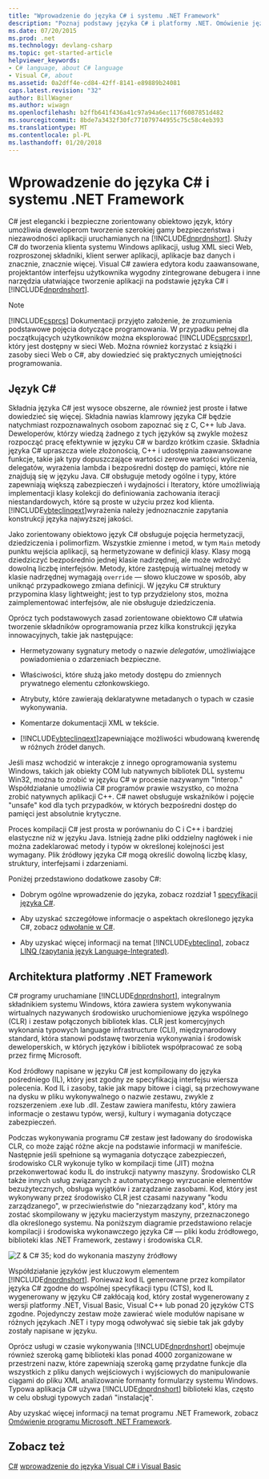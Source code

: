 ```yaml
---
title: "Wprowadzenie do języka C# i systemu .NET Framework"
description: "Poznaj podstawy języka C# i platformy .NET. Omówienie języka C# i ekosystemu platformy .NET."
ms.date: 07/20/2015
ms.prod: .net
ms.technology: devlang-csharp
ms.topic: get-started-article
helpviewer_keywords:
- C# language, about C# language
- Visual C#, about
ms.assetid: 0a2dff4e-cd84-42ff-8141-e89889b24081
caps.latest.revision: "32"
author: BillWagner
ms.author: wiwagn
ms.openlocfilehash: b2ffb641f436a41c97a94a6ec117f6087851d482
ms.sourcegitcommit: 8bde7a3432f30fc771079744955c75c58c4eb393
ms.translationtype: MT
ms.contentlocale: pl-PL
ms.lasthandoff: 01/20/2018
---
```

# <a name="introduction-to-the-c-language-and-the-net-framework"></a>Wprowadzenie do języka C# i systemu .NET Framework
C# jest elegancki i bezpieczne zorientowany obiektowo język, który umożliwia deweloperom tworzenie szerokiej gamy bezpieczeństwa i niezawodności aplikacji uruchamianych na [!INCLUDE[dnprdnshort](~/includes/dnprdnshort-md.md)]. Służy C# do tworzenia klienta systemu Windows aplikacji, usług XML sieci Web, rozproszonej składniki, klient serwer aplikacji, aplikacje baz danych i znacznie, znacznie więcej. Visual C# zawiera edytora kodu zaawansowane, projektantów interfejsu użytkownika wygodny zintegrowane debugera i inne narzędzia ułatwiające tworzenie aplikacji na podstawie języka C# i [!INCLUDE[dnprdnshort](~/includes/dnprdnshort-md.md)].  
  
> [!NOTE]
> [!INCLUDE[csprcs](~/includes/csprcs-md.md)] Dokumentacji przyjęto założenie, że zrozumienia podstawowe pojęcia dotyczące programowania. W przypadku pełnej dla początkujących użytkowników można eksplorować [!INCLUDE[csprcsxpr](~/includes/csprcsxpr-md.md)], który jest dostępny w sieci Web. Można również korzystać z książki i zasoby sieci Web o C#, aby dowiedzieć się praktycznych umiejętności programowania.  
  
## <a name="c-language"></a>Język C#  
 Składnia języka C# jest wysoce obszerne, ale również jest proste i łatwe dowiedzieć się więcej. Składnia nawias klamrowy języka C# będzie natychmiast rozpoznawalnych osobom zapoznać się z C, C++ lub Java. Deweloperów, którzy wiedzą żadnego z tych języków są zwykle możesz rozpocząć pracę efektywnie w języku C# w bardzo krótkim czasie. Składnia języka C# upraszcza wiele złożonością, C++ i udostępnia zaawansowane funkcje, takie jak typy dopuszczające wartości zerowe wartości wyliczenia, delegatów, wyrażenia lambda i bezpośredni dostęp do pamięci, które nie znajdują się w języku Java. C# obsługuje metody ogólne i typy, które zapewniają większą zabezpieczeń i wydajności i Iteratory, które umożliwiają implementacji klasy kolekcji do definiowania zachowania iteracji niestandardowych, które są proste w użyciu przez kod klienta. [!INCLUDE[vbteclinqext](~/includes/vbteclinqext-md.md)]wyrażenia należy jednoznacznie zapytania konstrukcji języka najwyższej jakości.  
  
 Jako zorientowany obiektowo język C# obsługuje pojęcia hermetyzacji, dziedziczenia i polimorfizm. Wszystkie zmienne i metod, w tym `Main` metody punktu wejścia aplikacji, są hermetyzowane w definicji klasy. Klasy mogą dziedziczyć bezpośrednio jednej klasie nadrzędnej, ale może wdrożyć dowolną liczbę interfejsów. Metody, które zastępują wirtualnej metody w klasie nadrzędnej wymagają `override` — słowo kluczowe w sposób, aby uniknąć przypadkowego zmiana definicji. W języku C# struktury przypomina klasy lightweight; jest to typ przydzielony stos, można zaimplementować interfejsów, ale nie obsługuje dziedziczenia.  
  
 Oprócz tych podstawowych zasad zorientowane obiektowo C# ułatwia tworzenie składników oprogramowania przez kilka konstrukcji języka innowacyjnych, takie jak następujące:  
  
-   Hermetyzowany sygnatury metody o nazwie *delegatów*, umożliwiające powiadomienia o zdarzeniach bezpieczne.  
  
-   Właściwości, które służą jako metody dostępu do zmiennych prywatnego elementu członkowskiego.  
  
-   Atrybuty, które zawierają deklaratywne metadanych o typach w czasie wykonywania.  
  
-   Komentarze dokumentacji XML w tekście.  
  
-   [!INCLUDE[vbteclinqext](~/includes/vbteclinqext-md.md)]zapewniające możliwości wbudowaną kwerendę w różnych źródeł danych.  
  
 Jeśli masz wchodzić w interakcje z innego oprogramowania systemu Windows, takich jak obiekty COM lub natywnych bibliotek DLL systemu Win32, można to zrobić w języku C# w procesie nazywanym "Interop." Współdziałanie umożliwia C# programów prawie wszystko, co można zrobić natywnych aplikacji C++. C# nawet obsługuje wskaźników i pojęcie "unsafe" kod dla tych przypadków, w których bezpośredni dostęp do pamięci jest absolutnie krytyczne.  
  
 Proces kompilacji C# jest prosta w porównaniu do C i C++ i bardziej elastyczne niż w języku Java. Istnieją żadne pliki oddzielny nagłówek i nie można zadeklarować metody i typów w określonej kolejności jest wymagany. Plik źródłowy języka C# mogą określić dowolną liczbę klasy, struktury, interfejsami i zdarzeniami.  
  
 Poniżej przedstawiono dodatkowe zasoby C#:  
  
-   Dobrym ogólne wprowadzenie do języka, zobacz rozdział 1 [specyfikacji języka C#](../../csharp/language-reference/language-specification/index.md).  
  
-   Aby uzyskać szczegółowe informacje o aspektach określonego języka C#, zobacz [odwołanie w C#](../../csharp/language-reference/index.md).  
  
-   Aby uzyskać więcej informacji na temat [!INCLUDE[vbteclinq](~/includes/vbteclinq-md.md)], zobacz [LINQ (zapytania język Language-Integrated)](../programming-guide/concepts/linq/index.md).  

## <a name="net-framework-platform-architecture"></a>Architektura platformy .NET Framework  
 C# programy uruchamiane [!INCLUDE[dnprdnshort](~/includes/dnprdnshort-md.md)], integralnym składnikiem systemu Windows, która zawiera system wykonywania wirtualnych nazywanych środowisko uruchomieniowe języka wspólnego (CLR) i zestaw połączonych bibliotek klas. CLR jest komercyjnych wykonania typowych language infrastructure (CLI), międzynarodowy standard, która stanowi podstawę tworzenia wykonywania i środowisk deweloperskich, w których języków i bibliotek współpracować ze sobą przez firmę Microsoft.  
  
 Kod źródłowy napisane w języku C# jest kompilowany do języka pośredniego (IL), który jest zgodny ze specyfikacją interfejsu wiersza polecenia. Kod IL i zasoby, takie jak mapy bitowe i ciągi, są przechowywane na dysku w pliku wykonywalnego o nazwie zestawu, zwykle z rozszerzeniem .exe lub .dll. Zestaw zawiera manifestu, który zawiera informacje o zestawu typów, wersji, kultury i wymagania dotyczące zabezpieczeń.  
  
 Podczas wykonywania programu C# zestaw jest ładowany do środowiska CLR, co może zająć różne akcje na podstawie informacji w manifeście. Następnie jeśli spełnione są wymagania dotyczące zabezpieczeń, środowisko CLR wykonuje tylko w kompilacji time (JIT) można przekonwertować kodu IL do instrukcji natywny maszyny. Środowisko CLR także innych usług związanych z automatycznego wyrzucanie elementów bezużytecznych, obsługa wyjątków i zarządzanie zasobami. Kod, który jest wykonywany przez środowisko CLR jest czasami nazywany "kodu zarządzanego", w przeciwieństwie do "niezarządzany kod", który ma zostać skompilowany w języku macierzystym maszyny, przeznaczonego dla określonego systemu. Na poniższym diagramie przedstawiono relacje kompilacji i środowiska wykonawczego języka C# — pliki kodu źródłowego, biblioteki klas .NET Framework, zestawy i środowiska CLR.  
  
 ![Z & C# 35; kod do wykonania maszyny źródłowy](../../csharp/getting-started/media/netarchitecture.png "NETarchitecture")  
  
 Współdziałanie języków jest kluczowym elementem [!INCLUDE[dnprdnshort](~/includes/dnprdnshort-md.md)]. Ponieważ kod IL generowane przez kompilator języka C# zgodne do wspólnej specyfikacji typu (CTS), kod IL wygenerowany w języku C# zakłócają kod, który został wygenerowany z wersji platformy .NET, Visual Basic, Visual C++ lub ponad 20 języków CTS zgodne. Pojedynczy zestaw może zawierać wiele modułów napisane w różnych językach .NET i typy mogą odwoływać się siebie tak jak gdyby zostały napisane w języku.  
  
 Oprócz usługi w czasie wykonywania [!INCLUDE[dnprdnshort](~/includes/dnprdnshort-md.md)] obejmuje również szeroką gamę biblioteki klas ponad 4000 zorganizowane w przestrzeni nazw, które zapewniają szeroką gamę przydatne funkcje dla wszystkich z pliku danych wejściowych i wyjściowych do manipulowanie ciągami do pliku XML analizowanie formanty formularzy systemu Windows. Typowa aplikacja C# używa [!INCLUDE[dnprdnshort](~/includes/dnprdnshort-md.md)] biblioteki klas, często w celu obsługi typowych zadań "instalację".  
  
 Aby uzyskać więcej informacji na temat programu .NET Framework, zobacz [Omówienie programu Microsoft .NET Framework](../../framework/get-started/overview.md).  
  
## <a name="see-also"></a>Zobacz też  
 [C#](../../csharp/index.md) [wprowadzenie do języka Visual C# i Visual Basic](/visualstudio/ide/getting-started-with-visual-csharp-and-visual-basic)
